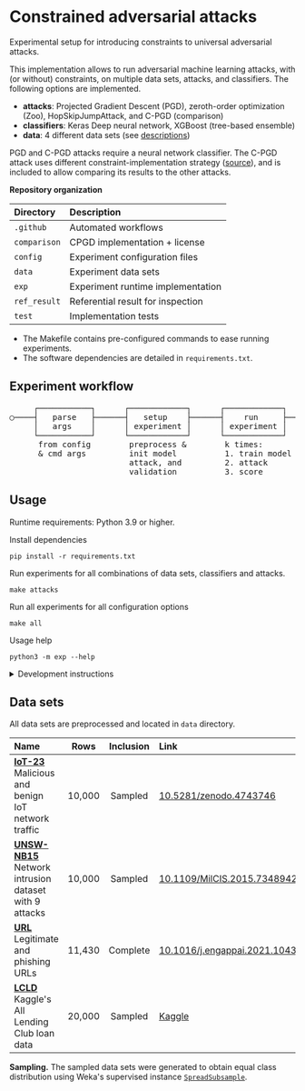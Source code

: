 # Constrained adversarial attacks

Experimental setup for introducing constraints to universal adversarial attacks.

This implementation allows to run adversarial machine learning attacks, with (or without) constraints,
on multiple data sets, attacks, and classifiers.
The following options are implemented.

- **attacks**: Projected Gradient Descent (PGD), zeroth-order optimization (Zoo), HopSkipJumpAttack, and C-PGD (comparison)
- **classifiers**: Keras Deep neural network, XGBoost (tree-based ensemble)
- **data**: 4 different data sets (see [descriptions](#data-sets))

PGD and C-PGD attacks require a neural network classifier.
The C-PGD attack uses different constraint-implementation strategy ([source](https://github.com/serval-uni-lu/moeva2-ijcai22-replication)), and is included to allow comparing its results to the other attacks.

**Repository organization**

| Directory          | Description                       |
|:-------------------|:----------------------------------|
| `.github`          | Automated workflows               |
| `comparison`       | CPGD implementation + license     |
| `config`           | Experiment configuration files    |
| `data`             | Experiment data sets              |
| `exp`              | Experiment runtime implementation |
| `ref_result`       | Referential result for inspection |
| `test`             | Implementation tests              |

- The Makefile contains pre-configured commands to ease running experiments.
- The software dependencies are detailed in `requirements.txt`.

## Experiment workflow

<pre>
     ┌───────────┐      ┌────────────┐      ┌────────────┐      ┌────────────┐
○────┤   parse   ├──────┤   setup    ├──────┤    run     ├──────┤    end     ├────◎
     │   args    │      │ experiment │      │ experiment │      │ experiment │
     └───────────┘      └────────────┘      └────────────┘      └────────────┘
      from config        preprocess &        k times:           * write result
      & cmd args         init model          1. train model     * plot graph
                         attack, and         2. attack
                         validation          3. score
</pre>

## Usage

Runtime requirements: Python 3.9 or higher.

Install dependencies

```
pip install -r requirements.txt
```

Run experiments for all combinations of data sets, classifiers and attacks.

```
make attacks
```

Run all experiments for all configuration options

```
make all
```

Usage help

```
python3 -m exp --help
```

<details>
<summary>Development instructions</summary>

First install all dev dependencies:

```
pip install -r requirements-dev.txt
```

Available code quality checks

<pre>
make test    -- Run unit tests
make lint    -- Run linter
make dev     -- Test and lint, all at once
</pre>
</details>


## Data sets

All data sets are preprocessed and located in `data` directory.

| Name                                                               |  Rows  | Inclusion | Link                                                                              |
|:-------------------------------------------------------------------|:------:|:---------:|:----------------------------------------------------------------------------------|
| [**IoT-23**][iot]    <br/>Malicious and benign IoT network traffic | 10,000 |  Sampled  | [10.5281/zenodo.4743746](https://doi.org/10.5281/zenodo.4743746)                  |
| [**UNSW-NB15**][uns] <br/>Network intrusion dataset with 9 attacks | 10,000 |  Sampled  | [10.1109/MilCIS.2015.7348942](https://doi.org/10.1109/MilCIS.2015.7348942)        |
| [**URL**][url]       <br/>Legitimate and phishing URLs             | 11,430 | Complete  | [10.1016/j.engappai.2021.104347](https://doi.org/10.1016/j.engappai.2021.104347)  |
| [**LCLD**][lcld]     <br/>Kaggle's All Lending Club loan data      | 20,000 |  Sampled  | [Kaggle](https://www.kaggle.com/datasets/wordsforthewise/lending-club)            | 


**Sampling.** The sampled data sets were generated to obtain equal class distribution using Weka's supervised instance
[`SpreadSubsample`](https://waikato.github.io/weka-blog/posts/2019-01-30-sampling/).

[iot]: https://www.stratosphereips.org/datasets-iot23
[uns]: https://research.unsw.edu.au/projects/unsw-nb15-dataset
[url]: https://data.mendeley.com/datasets/c2gw7fy2j4/3
[lcld]: https://www.kaggle.com/datasets/wordsforthewise/lending-club